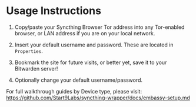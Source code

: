 # Usage Instructions

1. Copy/paste your Syncthing Browser Tor address into any Tor-enabled browser, or LAN address if you are on your local network.

2. Insert your default username and password. These are located in `Properties`.

3. Bookmark the site for future visits, or better yet, save it to your Bitwarden server!

4. Optionally change your default username/password.

For full walkthrough guides by Device type, please visit: https://github.com/Start9Labs/syncthing-wrapper/docs/embassy-setup.md
